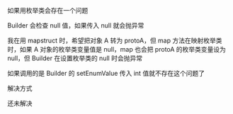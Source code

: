 如果用枚举类会存在一个问题

Builder 会检查 null 值，如果传入 null 就会抛异常

我在用 mapstruct 时，希望把对象 A 转为 protoA，但 map 方法在映射枚举类时，如果 A 对象的枚举类变量值是 null，map 也会把 protoA 的枚举类变量设为 null，但 Builder 在设置枚举类的 null 时会抛异常

如果调用的是 Builder 的 setEnumValue 传入 int 值就不存在这个问题了


解决方式

还未解决



